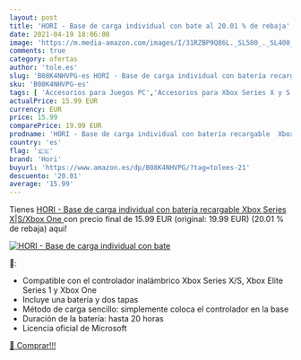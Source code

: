 ```yaml
---
layout: post
title: 'HORI - Base de carga individual con bate al 20.01 % de rebaja'
date: 2021-04-19 18:06:00
image: 'https://m.media-amazon.com/images/I/31RZBP9Q86L._SL500_._SL400_.jpg'
comments: true
category: ofertas
author: 'tole.es'
slug: 'B08K4NHVPG-es HORI - Base de carga individual con batería recargable...'
sku: 'B08K4NHVPG-es'
tags: [ 'Accesorios para Juegos PC','Accesorios para Xbox Series X y S','Baterías y cargadores para Xbox Series X y S','Cargadores para Xbox Series X y S','Hardware y juegos para Xbox Series X y S','Juegos y Accesorios para PC','Videojuegos','hori','xbox', ]
actualPrice: 15.99 EUR
currency: EUR
price: 15.99
comparePrice: 19.99 EUR
prodname: 'HORI - Base de carga individual con batería recargable  Xbox Series X|S/Xbox One '
country: 'es'
flag: '🇪🇸'
brand: 'Hori'
buyurl: 'https://www.amazon.es/dp/B08K4NHVPG/?tag=tolees-21'
descuento: '20.01'
average: '15.99'
---
```


Tienes [HORI - Base de carga individual con batería recargable  Xbox Series X|S/Xbox One ](https://www.amazon.es/dp/B08K4NHVPG/?tag=tolees-21) con precio final de  15.99 EUR (original: 19.99 EUR) (20.01 %  de rebaja) aqui!

[![HORI - Base de carga individual con bate](https://m.media-amazon.com/images/I/31RZBP9Q86L._SL500_._SL400_.jpg)](https://www.amazon.es/dp/B08K4NHVPG/?tag=tolees-21)

🔎:

- Compatible con el controlador inalámbrico Xbox Series X/S, Xbox Elite Series 1 y Xbox One
- Incluye una batería y dos tapas
- Método de carga sencillo: simplemente coloca el controlador en la base
- Duración de la batería: hasta 20 horas
- Licencia oficial de Microsoft

[🛒 Comprar!!!](https://www.amazon.es/dp/B08K4NHVPG/?tag=tolees-21)
